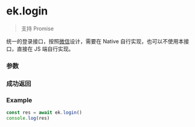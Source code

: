 # ek.login

> <Icon type="success" /> 支持 Promise

统一的登录接口，按照[微信](https://developers.weixin.qq.com/miniprogram/dev/api/open-api/login/wx.login.html)设计，需要在 Native 自行实现，也可以不使用本接口，直接在 JS 端自行实现。

### 参数

<Props options />

### 成功返回

<Results :data="results" />

### Example

```ts
const res = await ek.login()
console.log(res)
```

<script setup>
const results = [
  {
    name: 'code',
    type: 'string',
    desc: "用户登录凭证，在开发者服务器后台使用 code 换取需要的信息"
  },
]
</script>
